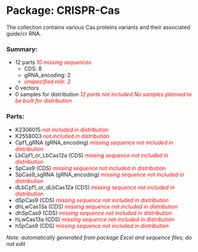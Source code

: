 # Package: CRISPR-Cas

The collection contains various Cas proteins variants and their associated guide/cr RNA. 

### Summary:

- 12 parts _<span style="color:red">10 missing sequences</span>_
    - CDS: 8
    - gRNA_encoding: 2
    -  _<span style="color:red">unspecified role: 2</span>_
- 0 vectors
- 0 samples for distribution _<span style="color:red">12 parts not included</span>_ _<span style="color:red">No samples planned to be built for distribution</span>_

### Parts:

- K2306015 _<span style="color:red">not included in distribution</span>_
- K2558003 _<span style="color:red">not included in distribution</span>_
- Cpf1_gRNA (gRNA_encoding) _<span style="color:red">missing sequence</span>_ _<span style="color:red">not included in distribution</span>_
- LbCpf1_or_LbCas12a (CDS) _<span style="color:red">missing sequence</span>_ _<span style="color:red">not included in distribution</span>_
- SpCas9 (CDS) _<span style="color:red">missing sequence</span>_ _<span style="color:red">not included in distribution</span>_
- SpCas9_sgRNA (gRNA_encoding) _<span style="color:red">missing sequence</span>_ _<span style="color:red">not included in distribution</span>_
- dLbCpf1_or_dLbCas12a (CDS) _<span style="color:red">missing sequence</span>_ _<span style="color:red">not included in distribution</span>_
- dSpCas9 (CDS) _<span style="color:red">missing sequence</span>_ _<span style="color:red">not included in distribution</span>_
- dhLwCas13a (CDS) _<span style="color:red">missing sequence</span>_ _<span style="color:red">not included in distribution</span>_
- dhSpCas9 (CDS) _<span style="color:red">missing sequence</span>_ _<span style="color:red">not included in distribution</span>_
- hLwCas13a (CDS) _<span style="color:red">missing sequence</span>_ _<span style="color:red">not included in distribution</span>_
- hSpCas9 (CDS) _<span style="color:red">missing sequence</span>_ _<span style="color:red">not included in distribution</span>_

_Note: automatically generated from package Excel and sequence files; do not edit_
